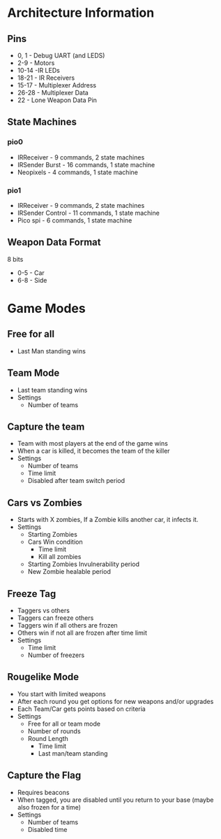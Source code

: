 # Architecture Information

## Pins

- 0, 1 - Debug UART (and LEDS)
- 2-9 - Motors
- 10-14 -IR LEDs
- 18-21 - IR Receivers
- 15-17 - Multiplexer Address
- 26-28 - Multiplexer Data
- 22 - Lone Weapon Data Pin

## State Machines

### pio0

- IRReceiver - 9 commands, 2 state machines
- IRSender Burst - 16 commands, 1 state machine
- Neopixels - 4 commands, 1 state machine

### pio1

- IRReceiver - 9 commands, 2 state machines
- IRSender Control - 11 commands, 1 state machine
- Pico spi - 6 commands, 1 state machine

## Weapon Data Format

8 bits

- 0-5 - Car
- 6-8 - Side

# Game Modes

## Free for all

- Last Man standing wins

## Team Mode

- Last team standing wins
- Settings
  - Number of teams

## Capture the team

- Team with most players at the end of the game wins
- When a car is killed, it becomes the team of the killer
- Settings
  - Number of teams
  - Time limit
  - Disabled after team switch period

## Cars vs Zombies

- Starts with X zombies, If a Zombie kills another car, it infects it.
- Settings
  - Starting Zombies
  - Cars Win condition
    - Time limit
    - Kill all zombies
  - Starting Zombies Invulnerability period
  - New Zombie healable period

## Freeze Tag

- Taggers vs others
- Taggers can freeze others
- Taggers win if all others are frozen
- Others win if not all are frozen after time limit
- Settings
  - Time limit
  - Number of freezers

## Rougelike Mode

- You start with limited weapons
- After each round you get options for new weapons and/or upgrades
- Each Team/Car gets points based on criteria
- Settings
  - Free for all or team mode
  - Number of rounds
  - Round Length
    - Time limit
    - Last man/team standing

## Capture the Flag

- Requires beacons
- When tagged, you are disabled until you return to your base (maybe also frozen for a time)
- Settings
  - Number of teams
  - Disabled time
